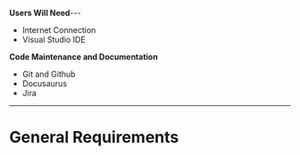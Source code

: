 **Users Will Need**---
- Internet Connection
- Visual Studio IDE

**Code Maintenance and Documentation**
- Git and Github
- Docusaurus
- Jira
---

# General Requirements
